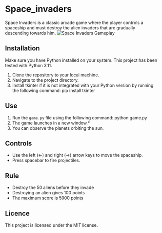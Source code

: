 # Space_invaders

Space Invaders is a classic arcade game where the player controls a spaceship and must destroy the alien invaders that are gradually descending towards him.
![Space Invaders Gameplay](images/space_invaders_gameplay.gif)
## Installation

Make sure you have Python installed on your system. This project has been tested with Python 3.11.

1. Clone the repository to your local machine.
2. Navigate to the project directory.
3. Install tkinter if it is not integrated with your Python version by running the following command: pip install tkinter


## Use

1. Run the `game.py` file using the following command: python game.py
2. The game launches in a new window.*
3. You can observe the planets orbiting the sun.

## Controls

- Use the left (←) and right (→) arrow keys to move the spaceship.
- Press spacebar to fire projectiles.

## Rule
- Destroy the 50 aliens before they invade
- Destroying an alien gives 100 points
- The maximum score is 5000 points

## Licence

This project is licensed under the MIT license.


